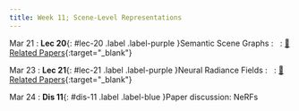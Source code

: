```yaml
---
title: Week 11; Scene-Level Representations
---
```


Mar 21
: **Lec 20**{: #lec-20 .label .label-purple }Semantic Scene Graphs
: &nbsp;
  : [📃 Related Papers](/papers/#semantic-scene-graphs-and-explicit-representations){:target="_blank"}

Mar 23
: **Lec 21**{: #lec-21 .label .label-purple }Neural Radiance Fields
: &nbsp;
  : [📃 Related Papers](/papers/#neural-radiance-fields-and-implicit-representations){:target="_blank"}

Mar 24
: **Dis 11**{: #dis-11 .label .label-blue }Paper discussion: NeRFs
